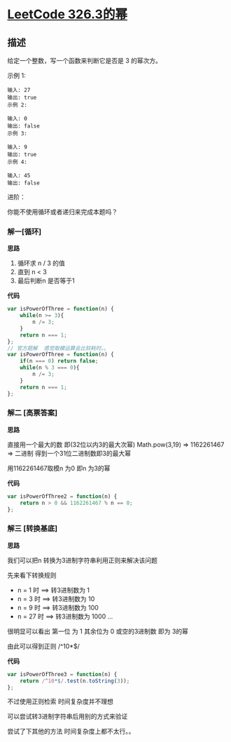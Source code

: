# [LeetCode 326.3的幂](https://leetcode-cn.com/problems/power-of-three)
## 描述

给定一个整数，写一个函数来判断它是否是 3 的幂次方。

示例 1:
```
输入: 27
输出: true
示例 2:

输入: 0
输出: false
示例 3:

输入: 9
输出: true
示例 4:

输入: 45
输出: false
```
进阶：

你能不使用循环或者递归来完成本题吗？

### 解一[循环]
**思路**

1. 循环求 n / 3 的值
2. 直到 n < 3
3. 最后判断n 是否等于1

**代码**
```Javascript 
var isPowerOfThree = function(n) {
    while(n >= 3){
        n /= 3;
    }
    return n === 1;
};
// 官方题解  感觉取模运算会比较耗时。。
var isPowerOfThree = function(n) {
    if(n === 0) return false;
    while(n % 3 === 0){
        n /= 3;
    }
    return n === 1;
};
```
### 解二 [高票答案]
**思路**

直接用一个最大的数 即(32位以内3的最大次幂) Math.pow(3,19) => 1162261467 => 二进制 得到一个31位二进制数即3的最大幂 

用1162261467取模n 为0 即n 为3的幂

**代码**

```Javascript 
var isPowerOfThree2 = function(n) {
    return n > 0 && 1162261467 % n == 0;
};
```

### 解三 [转换基底]
**思路**

我们可以把n 转换为3进制字符串利用正则来解决该问题

先来看下转换规则

- n = 1 时 ==> 转3进制数为 1
- n = 3 时 ==> 转3进制数为 10
- n = 9 时 ==> 转3进制数为 100
- n = 27 时 ==> 转3进制数为 1000
...

很明显可以看出 第一位 为 1 其余位为 0 或空的3进制数 即为 3的幂

由此可以得到正则 /^10*$/

**代码**
```Javascript 
var isPowerOfThree3 = function(n) {
    return /^10*$/.test(n.toString(3));
};
```
不过使用正则检索 时间复杂度并不理想 

可以尝试转3进制字符串后用别的方式来验证

尝试了下其他的方法 时间复杂度上都不太行。。
